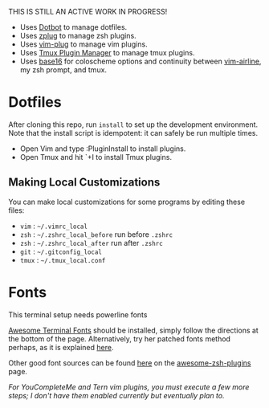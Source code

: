 [dotbot]: https://github.com/anishathalye/dotbot
[zplug]: https://github.com/zplug/zplug
[vim-plug]: https://github.com/junegunn/vim-plug
[tpm]: https://github.com/tmux-plugins/tpm
[base16]: https://github.com/chriskempson/base16

THIS IS STILL AN ACTIVE WORK IN PROGRESS!


* Uses [Dotbot][dotbot] to manage dotfiles.
* Uses [zplug][zplug] to manage zsh plugins.
* Uses [vim-plug][vim-plug] to manage vim plugins.
* Uses [Tmux Plugin Manager][tpm] to manage tmux plugins.
* Uses [base16][base16] for coloscheme options and continuity between [vim-airline](https://github.com/vim-airline/vim-airline), my zsh prompt, and tmux.

Dotfiles
========

After cloning this repo, run `install` to set up the development environment. Note that the install script is idempotent: it can safely be run multiple times.

* Open Vim and type :PluginInstall to install plugins.
* Open Tmux and hit `+I to install Tmux plugins.

Making Local Customizations
---------------------------

You can make local customizations for some programs by editing these files:

* `vim` : `~/.vimrc_local`
* `zsh` : `~/.zshrc_local_before` run before `.zshrc`
* `zsh` : `~/.zshrc_local_after` run after `.zshrc`
* `git` : `~/.gitconfig_local`
* `tmux` : `~/.tmux_local.conf`

Fonts
========

This terminal setup needs powerline fonts

[Awesome Terminal Fonts](https://github.com/gabrielelana/awesome-terminal-fonts) should be installed, simply follow the directions at the bottom of the page.  Alternatively, try her patched fonts method perhaps, as it is explained [here](https://github.com/arialdomartini/oh-my-git#install-the-patched-font).


Other good font sources can be found [here](https://github.com/unixorn/awesome-zsh-plugins#fonts) on the [awesome-zsh-plugins](https://github.com/unixorn/awesome-zsh-plugins) page.


*For YouCompleteMe and Tern vim plugins, you must execute a few more steps; I don't have them enabled currently but eventually plan to.*
